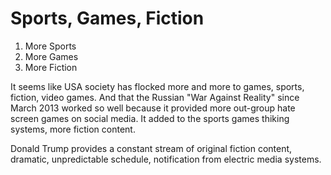 # Sports, Games, Fiction

1. More Sports
2. More Games
3. More Fiction

It seems like USA society has flocked more and more to games, sports, fiction, video games. And that the Russian "War Against Reality" since March 2013 worked so well because it provided more out-group hate screen games on social media. It added to the sports games thiking systems, more fiction content.

Donald Trump provides a constant stream of original fiction content, dramatic, unpredictable schedule, notification from electric media systems.

